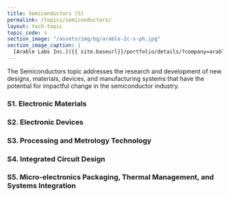 ```yaml
---
title: Semiconductors (S)
permalink: /topics/semiconductors/
layout: tech-topic
topic_code: s
section_image: "/assets/img/bg/arable-2c-s-ph.jpg"
section_image_caption: |
  [Arable Labs Inc.]({{ site.baseurl}}/portfolio/details/?company=arable-labs-inc#arable-labs-inc)’s advanced microclimate and crop growth monitoring device, the Mark.
---
```



The Semiconductors topic addresses the research and development of new designs, materials, devices, and manufacturing systems that have the potential for impactful change in the semiconductor industry. 

### S1. Electronic Materials 

### S2. Electronic Devices 

### S3. Processing and Metrology Technology 

### S4. Integrated Circuit Design 

### S5. Micro-electronics Packaging, Thermal Management, and Systems Integration
